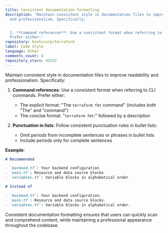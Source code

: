 ```yaml
---
title: Consistent documentation formatting
description: 'Maintain consistent style in documentation files to improve readability
  and professionalism. Specifically:


  1. **Command references**: Use a consistent format when referring to CLI commands.
  Prefer either:'
repository: hashicorp/terraform
label: Code Style
language: Other
comments_count: 4
repository_stars: 45532
---
```


Maintain consistent style in documentation files to improve readability and professionalism. Specifically:

1. **Command references**: Use a consistent format when referring to CLI commands. Prefer either:
   - The explicit format: "The `terraform fmt` command" (includes both "The" and "command")
   - The concise format: "`terraform fmt`:" followed by a description

2. **Punctuation in lists**: Follow consistent punctuation rules in bullet lists:
   - Omit periods from incomplete sentences or phrases in bullet lists
   - Include periods only for complete sentences

**Example**:
```markdown
# Recommended

- `backend.tf`: Your backend configuration
- `main.tf`: Resource and data source blocks
- `variables.tf`: Variable blocks in alphabetical order

# Instead of

- `backend.tf`: Your backend configuration.
- `main.tf`: Resource and data source blocks.
- `variables.tf`: Variable blocks in alphabetical order.
```

Consistent documentation formatting ensures that users can quickly scan and comprehend content, while maintaining a professional appearance throughout the codebase.